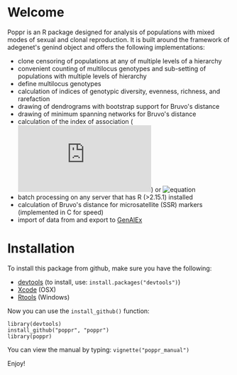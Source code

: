 # Welcome

Poppr is an R package designed for analysis of populations with mixed modes of 
sexual and clonal reproduction. It is built around the framework of adegenet's
genind object and offers the following implementations:

- clone censoring of populations at any of multiple levels of a hierarchy
- convenient counting of multilocus genotypes and sub-setting of populations with multiple levels of hierarchy
- define multilocus genotypes
- calculation of indices of genotypic diversity, evenness, richness, and rarefaction
- drawing of dendrograms with bootstrap support for Bruvo's distance
- drawing of minimum spanning networks for Bruvo's distance
- calculation of the index of association (![equation](http://latex.codecogs.com/gif.latex?I_A)) or ![equation](http://latex.codecogs.com/gif.latex?\\bar{r}_D)
- batch processing on any server that has R (>2.15.1) installed
- calculation of Bruvo's distance for microsatellite (SSR) markers (implemented in C for speed)
- import of data from and export to [GenAlEx](http://biology.anu.edu.au/GenAlEx/Welcome.html "GenAlEx Homepage")

# Installation

To install this package from github, make sure you have the following:

- [devtools](https://github.com/hadley/devtools) (to install, use: `install.packages("devtools")`)
- [Xcode](https://developer.apple.com/xcode/) (OSX)
- [Rtools](http://cran.r-project.org/bin/windows/Rtools/) (Windows)

Now you can use the `install_github()` function:

    library(devtools)
    install_github("poppr", "poppr")
    library(poppr)

You can view the manual by typing: `vignette("poppr_manual")`
	
Enjoy!
